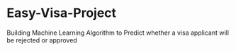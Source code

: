 # Easy-Visa-Project
Building Machine Learning Algorithm to Predict whether a visa applicant will be rejected or approved
